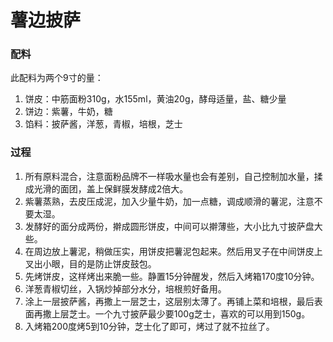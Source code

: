 # 薯边披萨

### 配料
此配料为两个9寸的量：
1. 饼皮：中筋面粉310g，水155ml，黄油20g，酵母适量，盐、糖少量
2. 饼边：紫薯，牛奶，糖
3. 馅料：披萨酱，洋葱，青椒，培根，芝士

### 过程
1. 所有原料混合，注意面粉品牌不一样吸水量也会有差别，自己控制加水量，揉成光滑的面团，盖上保鲜膜发酵成2倍大。
2. 紫薯蒸熟，去皮压成泥，加入少量牛奶，加一点糖，调成顺滑的薯泥，注意不要太湿。
3. 发酵好的面分成两份，擀成圆形饼皮，中间可以擀薄些，大小比九寸披萨盘大些。
4. 在周边放上薯泥，稍做压实，用饼皮把薯泥包起来。然后用叉子在中间饼皮上叉出小眼，目的是防止饼皮鼓包。
5. 先烤饼皮，这样烤出来脆一些。静置15分钟醒发，然后入烤箱170度10分钟。
6. 洋葱青椒切丝，入锅炒掉部分水分，培根煎好备用。
7. 涂上一层披萨酱，再撒上一层芝士，这层别太薄了。再铺上菜和培根，最后表面再撒上层芝士。一个九寸披萨最少要100g芝士，喜欢的可以用到150g。
8. 入烤箱200度烤5到10分钟，芝士化了即可，烤过了就不拉丝了。
